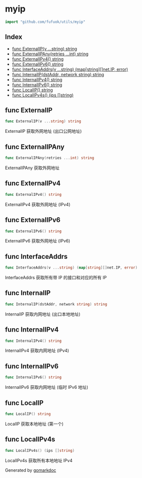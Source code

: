 <!-- Code generated by gomarkdoc. DO NOT EDIT -->

# myip

```go
import "github.com/fufuok/utils/myip"
```

## Index

- [func ExternalIP(v ...string) string](<#func-externalip>)
- [func ExternalIPAny(retries ...int) string](<#func-externalipany>)
- [func ExternalIPv4() string](<#func-externalipv4>)
- [func ExternalIPv6() string](<#func-externalipv6>)
- [func InterfaceAddrs(v ...string) (map[string][]net.IP, error)](<#func-interfaceaddrs>)
- [func InternalIP(dstAddr, network string) string](<#func-internalip>)
- [func InternalIPv4() string](<#func-internalipv4>)
- [func InternalIPv6() string](<#func-internalipv6>)
- [func LocalIP() string](<#func-localip>)
- [func LocalIPv4s() (ips []string)](<#func-localipv4s>)


## func ExternalIP

```go
func ExternalIP(v ...string) string
```

ExternalIP 获取外网地址 \(出口公网地址\)

## func ExternalIPAny

```go
func ExternalIPAny(retries ...int) string
```

ExternalIPAny 获取外网地址

## func ExternalIPv4

```go
func ExternalIPv4() string
```

ExternalIPv4 获取外网地址 \(IPv4\)

## func ExternalIPv6

```go
func ExternalIPv6() string
```

ExternalIPv6 获取外网地址 \(IPv6\)

## func InterfaceAddrs

```go
func InterfaceAddrs(v ...string) (map[string][]net.IP, error)
```

InterfaceAddrs 获取所有带 IP 的接口和对应的所有 IP

## func InternalIP

```go
func InternalIP(dstAddr, network string) string
```

InternalIP 获取内网地址 \(出口本地地址\)

## func InternalIPv4

```go
func InternalIPv4() string
```

InternalIPv4 获取内网地址 \(IPv4\)

## func InternalIPv6

```go
func InternalIPv6() string
```

InternalIPv6 获取内网地址 \(临时 IPv6 地址\)

## func LocalIP

```go
func LocalIP() string
```

LocalIP 获取本地地址 \(第一个\)

## func LocalIPv4s

```go
func LocalIPv4s() (ips []string)
```

LocalIPv4s 获取所有本地地址 IPv4



Generated by [gomarkdoc](<https://github.com/princjef/gomarkdoc>)
